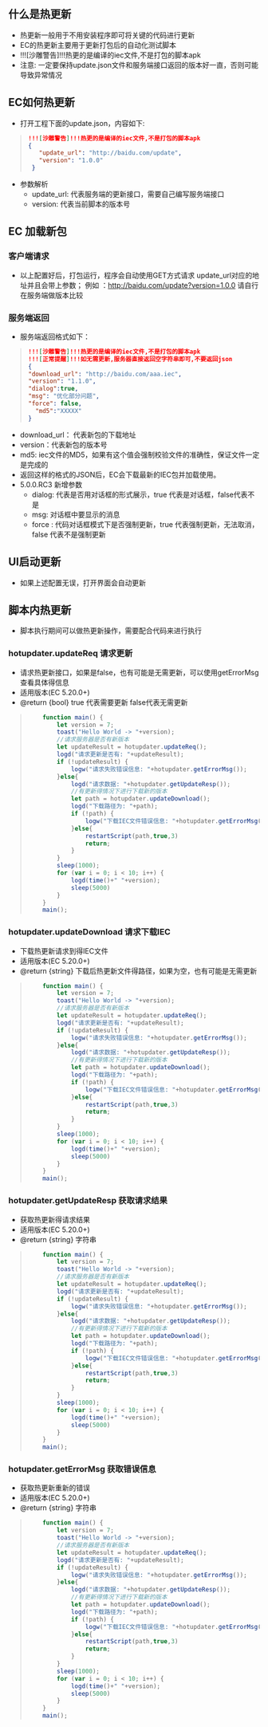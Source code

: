 ## 什么是热更新
- 热更新一般用于不用安装程序即可将关键的代码进行更新
- EC的热更新主要用于更新打包后的自动化测试脚本
- !!![沙雕警告]!!!热更的是编译的iec文件,不是打包的脚本apk
- 注意: 一定要保持update.json文件和服务端接口返回的版本好一直，否则可能导致异常情况

## EC如何热更新

- 打开工程下面的update.json，内容如下:

> ```json
>!!![沙雕警告]!!!热更的是编译的iec文件,不是打包的脚本apk
> {
>    "update_url": "http://baidu.com/update",
>    "version": "1.0.0"
>  }
> 
> ```

- 参数解析
    - update_url: 代表服务端的更新接口，需要自己编写服务端接口
    - version: 代表当前脚本的版本号

## EC 加载新包

### 客户端请求
- 以上配置好后，打包运行，程序会自动使用GET方式请求 update_url对应的地址并且会带上参数；
    例如 ：http://baidu.com/update?version=1.0.0   请自行在服务端做版本比较

### 服务端返回   
- 服务端返回格式如下：
> ```json
> !!![沙雕警告]!!!热更的是编译的iec文件,不是打包的脚本apk
> !!![正常提醒]!!!如无需更新,服务器直接返回空字符串即可,不要返回json
> {
> "download_url": "http://baidu.com/aaa.iec",
> "version": "1.1.0",
> "dialog":true,
> "msg": "优化部分问题",
> "force": false,
>   "md5":"XXXXX"
> }
> 
> ```
- download_url： 代表新包的下载地址
- version：代表新包的版本号
- md5: iec文件的MD5，如果有这个值会强制校验文件的准确性，保证文件一定是完成的
- 返回这样的格式的JSON后，EC会下载最新的IEC包并加载使用。
- 5.0.0.RC3 新增参数
    - dialog: 代表是否用对话框的形式展示，true 代表是对话框，false代表不是
    - msg: 对话框中要显示的消息
    - force : 代码对话框模式下是否强制更新，true 代表强制更新，无法取消，false 代表不是强制更新

## UI启动更新

- 如果上述配置无误，打开界面会自动更新

## 脚本内热更新
- 脚本执行期间可以做热更新操作，需要配合代码来进行执行

### hotupdater.updateReq 请求更新

 * 请求热更新接口，如果是false，也有可能是无需更新，可以使用getErrorMsg查看具体得信息
 * 适用版本(EC 5.20.0+)
 * @return {bool} true 代表需要更新 false代表无需更新

> ```javascript
>     function main() {
>         let version = 7;
>         toast("Hello World -> "+version);
>         //请求服务器是否有新版本
>         let updateResult = hotupdater.updateReq();
>         logd("请求更新是否有: "+updateResult);
>         if (!updateResult) {
>             logw("请求失败错误信息: "+hotupdater.getErrorMsg());
>         }else{
>             logd("请求数据: "+hotupdater.getUpdateResp());
>             //有更新得情况下进行下载新的版本
>             let path = hotupdater.updateDownload();
>             logd("下载路径为: "+path);
>             if (!path) {
>                 logw("下载IEC文件错误信息: "+hotupdater.getErrorMsg());
>             }else{
>                 restartScript(path,true,3)
>                 return;
>             }
>         }
>         sleep(1000);
>         for (var i = 0; i < 10; i++) {
>             logd(time()+" "+version);
>             sleep(5000)
>         }
>     }
>     main();
> ```

### hotupdater.updateDownload 请求下载IEC

 * 下载热更新请求到得IEC文件
 * 适用版本(EC 5.20.0+)
 * @return {string} 下载后热更新文件得路径，如果为空，也有可能是无需更新

> ```javascript
>     function main() {
>         let version = 7;
>         toast("Hello World -> "+version);
>         //请求服务器是否有新版本
>         let updateResult = hotupdater.updateReq();
>         logd("请求更新是否有: "+updateResult);
>         if (!updateResult) {
>             logw("请求失败错误信息: "+hotupdater.getErrorMsg());
>         }else{
>             logd("请求数据: "+hotupdater.getUpdateResp());
>             //有更新得情况下进行下载新的版本
>             let path = hotupdater.updateDownload();
>             logd("下载路径为: "+path);
>             if (!path) {
>                 logw("下载IEC文件错误信息: "+hotupdater.getErrorMsg());
>             }else{
>                 restartScript(path,true,3)
>                 return;
>             }
>         }
>         sleep(1000);
>         for (var i = 0; i < 10; i++) {
>             logd(time()+" "+version);
>             sleep(5000)
>         }
>     }
>     main();
> ```



### hotupdater.getUpdateResp 获取请求结果

 * 获取热更新得请求结果
 * 适用版本(EC 5.20.0+)
 * @return {string} 字符串

> ```javascript
>     function main() {
>         let version = 7;
>         toast("Hello World -> "+version);
>         //请求服务器是否有新版本
>         let updateResult = hotupdater.updateReq();
>         logd("请求更新是否有: "+updateResult);
>         if (!updateResult) {
>             logw("请求失败错误信息: "+hotupdater.getErrorMsg());
>         }else{
>             logd("请求数据: "+hotupdater.getUpdateResp());
>             //有更新得情况下进行下载新的版本
>             let path = hotupdater.updateDownload();
>             logd("下载路径为: "+path);
>             if (!path) {
>                 logw("下载IEC文件错误信息: "+hotupdater.getErrorMsg());
>             }else{
>                 restartScript(path,true,3)
>                 return;
>             }
>         }
>         sleep(1000);
>         for (var i = 0; i < 10; i++) {
>             logd(time()+" "+version);
>             sleep(5000)
>         }
>     }
>     main();
> ```

### hotupdater.getErrorMsg 获取错误信息

 * 获取热更新重新的错误
 * 适用版本(EC 5.20.0+)
 * @return {string} 字符串

> ```javascript
>     function main() {
>         let version = 7;
>         toast("Hello World -> "+version);
>         //请求服务器是否有新版本
>         let updateResult = hotupdater.updateReq();
>         logd("请求更新是否有: "+updateResult);
>         if (!updateResult) {
>             logw("请求失败错误信息: "+hotupdater.getErrorMsg());
>         }else{
>             logd("请求数据: "+hotupdater.getUpdateResp());
>             //有更新得情况下进行下载新的版本
>             let path = hotupdater.updateDownload();
>             logd("下载路径为: "+path);
>             if (!path) {
>                 logw("下载IEC文件错误信息: "+hotupdater.getErrorMsg());
>             }else{
>                 restartScript(path,true,3)
>                 return;
>             }
>         }
>         sleep(1000);
>         for (var i = 0; i < 10; i++) {
>             logd(time()+" "+version);
>             sleep(5000)
>         }
>     }
>     main();
> ```